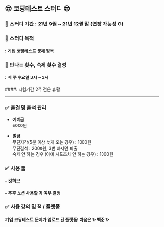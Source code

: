 ## 😎 코딩테스트 스터디 😎
### 📍 스터디 기간 : 21년 9월 ~ 21년 12월 말 (연장 가능성 O)
### 📍 스터디 목적
#### : 기업 코딩테스트 문제 정복

### 📍 만나는 횟수, 숙제 횟수 결정
#### : 매 주 수요일 3시 ~ 5시 
####: 시험기간 2주 전은 휴활

---
### ✅ 출결 및 출석 관리
- **예치금**    
    5000원
  

- **벌금**    
    무단지각(5분 이상 늦게 오는 경우) : 1000원    
    무단결석 : 2000원, 3번 빠지면 퇴출    
    숙제 안 하는 경우 (아예 시도조차 안 하는 경우) : 1000원



### ✅ 사용 툴
#### - 깃허브
#### - 추후 노션 사용할 지 여부 결정 

### ✅ 사용 강의 및 책 / 플랫폼
#### 기업 코딩테스트 문제가 업로드 된 플랫폼! 처음은 ✨ 백준 ✨ 


